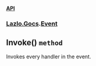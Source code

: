 #### [API](./API.md 'API')
### [Lazlo.Gocs](./API.md#Lazlo-Gocs 'Lazlo.Gocs').[Event](./Lazlo-Gocs-Event.md 'Lazlo.Gocs.Event')
## Invoke() `method`
Invokes every handler in the event.
